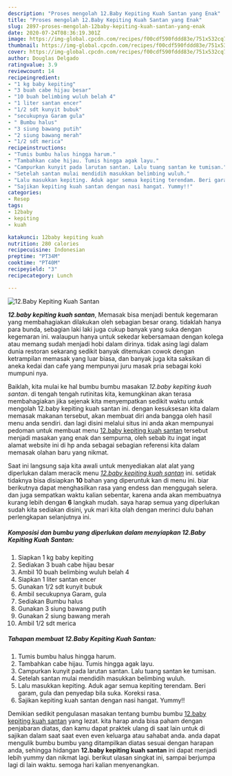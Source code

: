 ```yaml
---
description: "Proses mengolah 12.Baby Kepiting Kuah Santan yang Enak"
title: "Proses mengolah 12.Baby Kepiting Kuah Santan yang Enak"
slug: 2897-proses-mengolah-12baby-kepiting-kuah-santan-yang-enak
date: 2020-07-24T08:36:19.301Z
image: https://img-global.cpcdn.com/recipes/f00cdf590fddd83e/751x532cq70/12baby-kepiting-kuah-santan-foto-resep-utama.jpg
thumbnail: https://img-global.cpcdn.com/recipes/f00cdf590fddd83e/751x532cq70/12baby-kepiting-kuah-santan-foto-resep-utama.jpg
cover: https://img-global.cpcdn.com/recipes/f00cdf590fddd83e/751x532cq70/12baby-kepiting-kuah-santan-foto-resep-utama.jpg
author: Douglas Delgado
ratingvalue: 3.9
reviewcount: 14
recipeingredient:
- "1 kg baby kepiting"
- "3 buah cabe hijau besar"
- "10 buah belimbing wuluh belah 4"
- "1 liter santan encer"
- "1/2 sdt kunyit bubuk"
- "secukupnya Garam gula"
- " Bumbu halus"
- "3 siung bawang putih"
- "2 siung bawang merah"
- "1/2 sdt merica"
recipeinstructions:
- "Tumis bumbu halus hingga harum."
- "Tambahkan cabe hijau. Tumis hingga agak layu."
- "Campurkan kunyit pada larutan santan. Lalu tuang santan ke tumisan."
- "Setelah santan mulai mendidih masukkan belimbing wuluh."
- "Lalu masukkan kepiting. Aduk agar semua kepiting terendam. Beri garam, gula dan penyedap bila suka. Koreksi rasa."
- "Sajikan kepiting kuah santan dengan nasi hangat. Yummy!!"
categories:
- Resep
tags:
- 12baby
- kepiting
- kuah

katakunci: 12baby kepiting kuah 
nutrition: 280 calories
recipecuisine: Indonesian
preptime: "PT34M"
cooktime: "PT40M"
recipeyield: "3"
recipecategory: Lunch

---
```



![12.Baby Kepiting Kuah Santan](https://img-global.cpcdn.com/recipes/f00cdf590fddd83e/751x532cq70/12baby-kepiting-kuah-santan-foto-resep-utama.jpg)

<b><i>12.baby kepiting kuah santan</i></b>, Memasak bisa menjadi bentuk kegemaran yang membahagiakan dilakukan oleh sebagian besar orang. tidaklah hanya para bunda, sebagian laki laki juga cukup banyak yang suka dengan kegemaran ini. walaupun hanya untuk sekedar kebersamaan dengan kolega atau memang sudah menjadi hobi dalam dirinya. tidak asing lagi dalam dunia restoran sekarang sedikit banyak ditemukan cowok dengan ketrampilan memasak yang luar biasa, dan banyak juga kita saksikan di aneka kedai dan cafe yang mempunyai juru masak pria sebagai koki mumpuni nya.

Baiklah, kita mulai ke hal bumbu bumbu masakan <i>12.baby kepiting kuah santan</i>. di tengah tengah rutinitas kita, kemungkinan akan terasa membahagiakan jika sejenak kita menyempatkan sedikit waktu untuk mengolah 12.baby kepiting kuah santan ini. dengan kesuksesan kita dalam memasak makanan tersebut, akan membuat diri anda bangga oleh hasil menu anda sendiri. dan lagi disini melalui situs ini anda akan mempunyai pedoman untuk membuat menu <u>12.baby kepiting kuah santan</u> tersebut menjadi masakan yang enak dan sempurna, oleh sebab itu ingat ingat alamat website ini di hp anda sebagai sebagian referensi kita dalam memasak olahan baru yang nikmat.




Saat ini langsung saja kita awali untuk menyediakan alat alat yang diperlukan dalam meracik menu <u><i>12.baby kepiting kuah santan</i></u> ini. setidak tidaknya bisa disiapkan <b>10</b> bahan yang diperuntuk kan di menu ini. biar berikutnya dapat menghasilkan rasa yang endess dan menggugah selera. dan juga sempatkan waktu kalian sebentar, karena anda akan membuatnya kurang lebih dengan <b>6</b> langkah mudah. saya harap semua yang diperlukan sudah kita sediakan disini, yuk mari kita olah dengan merinci dulu bahan perlengkapan selanjutnya ini.

<!--inarticleads1-->

##### Komposisi dan bumbu yang diperlukan dalam menyiapkan 12.Baby Kepiting Kuah Santan:

1. Siapkan 1 kg baby kepiting
1. Sediakan 3 buah cabe hijau besar
1. Ambil 10 buah belimbing wuluh belah 4
1. Siapkan 1 liter santan encer
1. Gunakan 1/2 sdt kunyit bubuk
1. Ambil secukupnya Garam, gula
1. Sediakan  Bumbu halus
1. Gunakan 3 siung bawang putih
1. Gunakan 2 siung bawang merah
1. Ambil 1/2 sdt merica




<!--inarticleads2-->

##### Tahapan membuat 12.Baby Kepiting Kuah Santan:

1. Tumis bumbu halus hingga harum.
1. Tambahkan cabe hijau. Tumis hingga agak layu.
1. Campurkan kunyit pada larutan santan. Lalu tuang santan ke tumisan.
1. Setelah santan mulai mendidih masukkan belimbing wuluh.
1. Lalu masukkan kepiting. Aduk agar semua kepiting terendam. Beri garam, gula dan penyedap bila suka. Koreksi rasa.
1. Sajikan kepiting kuah santan dengan nasi hangat. Yummy!!




Demikian sedikit pengulasan masakan tentang bumbu bumbu <u>12.baby kepiting kuah santan</u> yang lezat. kita harap anda bisa paham dengan penjabaran diatas, dan kamu dapat praktek ulang di saat lain untuk di sajikan dalam saat saat even even keluarga atau sahabat anda. anda dapat mengulik bumbu bumbu yang ditampilkan diatas sesuai dengan harapan anda, sehingga hidangan <b>12.baby kepiting kuah santan</b> ini dapat menjadi lebih yummy dan nikmat lagi. berikut ulasan singkat ini, sampai berjumpa lagi di lain waktu. semoga hari kalian menyenangkan.
